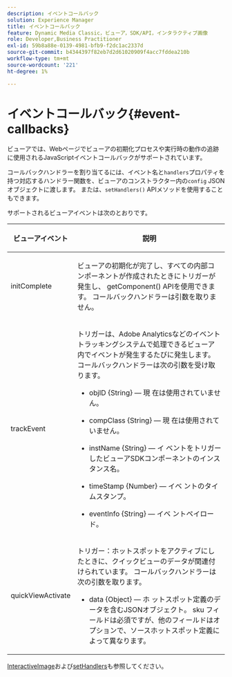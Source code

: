 ```yaml
---
description: イベントコールバック
solution: Experience Manager
title: イベントコールバック
feature: Dynamic Media Classic，ビューア，SDK/API，インタラクティブ画像
role: Developer,Business Practitioner
exl-id: 59b8a88e-0139-4981-bfb9-f2dc1ac2337d
source-git-commit: b4344397f82eb7d2d61020909f4acc7fddea210b
workflow-type: tm+mt
source-wordcount: '221'
ht-degree: 1%

---
```


# イベントコールバック{#event-callbacks}

ビューアでは、Webページでビューアの初期化プロセスや実行時の動作の追跡に使用されるJavaScriptイベントコールバックがサポートされています。

コールバックハンドラーを割り当てるには、イベント名と`handlers`プロパティを持つ対応するハンドラー関数を、ビューアのコンストラクター内の`config` JSONオブジェクトに渡します。 または、`setHandlers()` APIメソッドを使用することもできます。

サポートされるビューアイベントは次のとおりです。

<table id="table_D4A2035B65B140F882F550B711BD3160"> 
 <thead> 
  <tr> 
   <th colname="col1" class="entry"> <p>ビューアイベント </p> </th> 
   <th colname="col2" class="entry"> <p>説明 </p> </th> 
  </tr> 
 </thead>
 <tbody> 
  <tr> 
   <td colname="col1"> <p> <span class="codeph"> initComplete  </span> </p> </td> 
   <td colname="col2"> <p>ビューアの初期化が完了し、すべての内部コンポーネントが作成されたときにトリガーが発生し、 <span class="codeph"> getComponent() </span> APIを使用できます。 コールバックハンドラーは引数を取りません。 </p> </td> 
  </tr> 
  <tr> 
   <td colname="col1"> <p> <span class="codeph"> trackEvent </span> </p> </td> 
   <td colname="col2"> <p> トリガーは、Adobe Analyticsなどのイベントトラッキングシステムで処理できるビューア内でイベントが発生するたびに発生します。 コールバックハンドラーは次の引数を受け取ります。 </p> <p> 
     <ul id="ul_8A5F409E32E94063AE8D3AB158A0E13D"> 
      <li id="li_1311D5DDD4454FBC9116BA8E2CB003B1"> <p> <span class="codeph"> objID {String} — 現 </span> 在は使用されていません。 </p> </li> 
      <li id="li_C2ABD13097FA40A7B9801C0B7592FB59"> <p> <span class="codeph"> compClass {String} — 現 </span> 在は使用されていません。 </p> </li> 
      <li id="li_3BE8001365714C3FAC32C9B2CFFD5DCE"> <p> <span class="codeph"> instName {String} — イ </span> ベントをトリガーしたビューアSDKコンポーネントのインスタンス名。 </p> </li> 
      <li id="li_755DDE84B1CC4B4D8A3FA0C774CBA666"> <p> <span class="codeph"> timeStamp {Number} — イベ </span> ントのタイムスタンプ。 </p> </li> 
      <li id="li_05A1C45826AC4D1192CB72FE07EE4C29"> <p> <span class="codeph"> eventInfo {String} — イベ </span> ントペイロード。 </p> </li> 
     </ul> </p> </td> 
  </tr> 
  <tr> 
   <td colname="col1"> <p> <span class="codeph"> quickViewActivate  </span> </p> </td> 
   <td colname="col2"> <p> トリガー：ホットスポットをアクティブにしたときに、クイックビューのデータが関連付けられています。 コールバックハンドラーは次の引数を取ります。 </p> <p> 
     <ul id="ul_171110934BD54839B371FAD8D2AD467B"> 
      <li id="li_7B14C3BA432B43E392AC103926807E88"> <p> <span class="codeph"> data {Object} — ホ </span> ットスポット定義のデータを含むJSONオブジェクト。<span class="codeph"> sku </span>フィールドは必須ですが、他のフィールドはオプションで、ソースホットスポット定義によって異なります。 </p> </li> 
     </ul> </p> </td> 
  </tr> 
 </tbody> 
</table>

[InteractiveImage](../../c-html5-aem-asset-viewers/c-html5-aem-interactive-images/c-html5-aem-interactive-image-javascriptapiref/r-html5-aem-int-image-viewer-javascriptapiref-interactiveimage.md#reference-bd16cadc0c054fafb0db4994741d47cd)および[setHandlers](../../c-html5-aem-asset-viewers/c-html5-aem-interactive-images/c-html5-aem-interactive-image-javascriptapiref/r-html5-aem-int-image-viewer-javascriptapiref-sethandlers.md#reference-d76f126ac4354dc282e56afd49a0c643)も参照してください。

